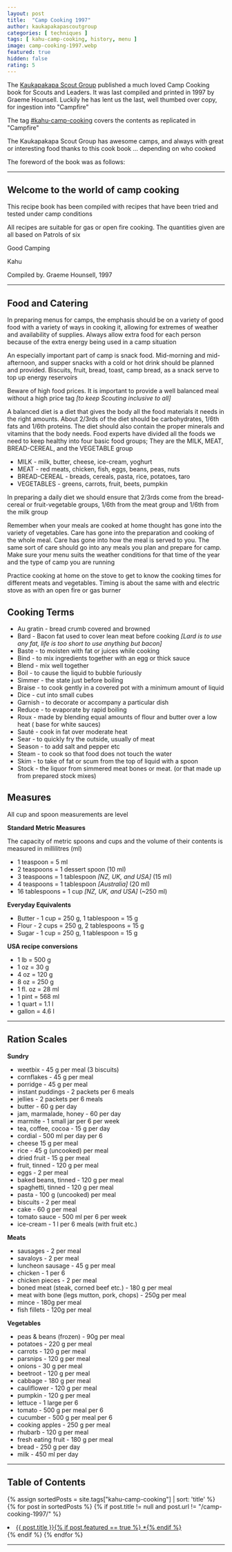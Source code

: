 ```yaml
---
layout: post
title:  "Camp Cooking 1997"
author: kaukapakapascoutgroup
categories: [ techniques ]
tags: [ kahu-camp-cooking, history, menu ]
image: camp-cooking-1997.webp
featured: true
hidden: false
rating: 5
---
```


The [Kaukapakapa Scout Group](/authors#12042) published a much loved Camp Cooking book for Scouts and Leaders. It was last compiled and printed in 1997 by Graeme Hounsell. Luckily he has lent us the last, well thumbed over copy, for ingestion into "Campfire"

The tag [#kahu-camp-cooking](/tags#kahu-camp-cooking) covers the contents as replicated in "Campfire"

The Kaukapakapa Scout Group has awesome camps, and always with great or interesting food thanks to this cook book ... depending on who cooked

The foreword of the book was as follows:

---

## Welcome to the world of camp cooking

This recipe book has been compiled with recipes that have been tried and tested under camp conditions

All recipes are suitable for gas or open fire cooking. The quantities given are all based on Patrols of six

Good Camping 


Kahu

Compiled by. Graeme Hounsell, 1997

---

## Food and Catering

In preparing menus for camps, the emphasis should be on a variety of good food with a variety of ways in cooking it, allowing for extremes of weather and availability of supplies. Always allow extra food for each person because of the extra energy being used in a camp situation

An especially important part of camp is snack food. Mid-morning and mid-afternoon, and supper snacks with a cold or hot drink should be planned and provided. Biscuits, fruit, bread, toast, camp bread, as a snack serve to top up energy reservoirs

Beware of high food prices. It is important to provide a well balanced meal without a high price tag _[to keep Scouting inclusive to all]_

A balanced diet is a diet that gives the body all the food materials it needs in the right amounts. About 2/3rds of the diet should be carbohydrates, 1/6th fats and 1/6th proteins. The diet should also contain the proper minerals and vitamins that the body needs. Food experts have divided all the foods we need to keep healthy into four basic food groups; They are the MILK, MEAT, BREAD-CEREAL, and the VEGETABLE group

* MILK - milk, butter, cheese, ice-cream, yoghurt
* MEAT - red meats, chicken, fish, eggs, beans, peas, nuts
* BREAD-CEREAL - breads, cereals, pasta, rice, potatoes, taro
* VEGETABLES - greens, carrots, fruit, beets, pumpkin

In preparing a daily diet we should ensure that 2/3rds come from the bread-cereal or fruit-vegetable groups, 1/6th from the meat group and 1/6th from the milk group

Remember when your meals are cooked at home thought has gone into the variety of vegetables. Care has gone into the preparation and cooking of the whole meal. Care has gone into how the meal is served to you. The same sort of care should go into any meals you plan and prepare for camp. Make sure your menu suits the weather conditions for that time of the year and the type of camp you are running

Practice cooking at home on the stove to get to know the cooking times for different meats and vegetables. Timing is about the same with and electric stove as with an open fire or gas burner

## Cooking Terms

* Au gratin - bread crumb covered and browned 
* Bard - Bacon fat used to cover lean meat before cooking _[Lard is to use any fat, life is too short to use anything but bacon]_
* Baste - to moisten with fat or juices while cooking
* Bind - to mix ingredients together with an egg or thick sauce
* Blend - mix well together
* Boil - to cause the liquid to bubble furiously
* Simmer - the state just before boiling
* Braise - to cook gently in a covered pot with a minimum amount of liquid
* Dice - cut into small cubes
* Garnish - to decorate or accompany a particular dish
* Reduce - to evaporate by rapid boiling
* Roux -  made by blending equal amounts of flour and butter over a low heat ( base for white sauces)
* Sauté - cook in fat over moderate heat
* Sear - to quickly fry the outside, usually of meat
* Season - to add salt and pepper etc
* Steam - to cook so that food does not touch the water
* Skim - to take of fat or scum from the top of liquid with a spoon
* Stock - the liquor from simmered meat bones or meat. (or that made up from prepared stock mixes)

## Measures
 
All cup and spoon measurements are level

**Standard Metric Measures**

The capacity of metric spoons and cups and the volume of their contents is measured in millilitres (ml)

* 1 teaspoon = 5 ml
* 2 teaspoons = 1 dessert spoon (10 ml)
* 3 teaspoons = 1 tablespoon _[NZ, UK, and USA]_ (15 ml)
* 4 teaspoons =  1 tablespoon _[Australia]_ (20 ml)
* 16 tablespoons = 1 cup _[NZ, UK, and USA]_ (~250 ml)

**Everyday Equivalents**

* Butter - 1 cup = 250 g, 1 tablespoon = 15 g
* Flour - 2 cups = 250 g, 2 tablespoons = 15 g
* Sugar -  1 cup = 250 g, 1 tablespoon = 15 g

**USA recipe conversions**

* 1 lb = 500 g
* 1 oz = 30 g
* 4 oz = 120 g
* 8 oz = 250 g
* 1 fl. oz = 28 ml
* 1 pint = 568 ml
* 1 quart = 1.1 l
* gallon = 4.6 l

---

## Ration Scales

**Sundry**

* weetbix - 45 g per meal (3 biscuits)
* cornflakes - 45 g per meal
* porridge - 45 g per meal
* instant puddings - 2 packets per 6 meals
* jellies - 2 packets per 6 meals
* butter - 60 g per day
* jam, marmalade, honey - 60 per day
* marmite - 1 small jar per 6 per week
* tea, coffee, cocoa - 15 g per day
* cordial - 500 ml per day per 6
* cheese 15 g per meal
* rice - 45 g (uncooked) per meal
* dried fruit - 15 g per meal
* fruit, tinned - 120 g per meal
* eggs - 2 per meal
* baked beans, tinned - 120 g per meal
* spaghetti, tinned - 120 g per meal
* pasta - 100 g (uncooked) per meal 
* biscuits - 2 per meal
* cake - 60 g per meal
* tomato sauce - 500 ml per 6 per week
* ice-cream - 1 l per 6 meals (with fruit etc.)

**Meats**

* sausages - 2 per meal
* savaloys - 2 per meal
* luncheon sausage - 45 g per meal
* chicken - 1 per 6
* chicken pieces - 2 per meal
* boned meat (steak, corned beef etc.) - 180 g per meal
* meat with bone (legs mutton, pork, chops) - 250g per meal
* mince - 180g per meal
* fish fillets - 120g per meal

**Vegetables**

* peas & beans (frozen) - 90g per meal
* potatoes - 220 g per meal
* carrots - 120 g per meal
* parsnips - 120 g per meal
* onions - 30 g per meal 
* beetroot - 120 g per meal
* cabbage - 180 g per meal
* cauliflower  - 120 g per meal
* pumpkin - 120 g per meal
* lettuce - 1 large per 6
* tomato - 500 g per meal per 6
* cucumber - 500 g per meal per 6
* cooking apples - 250 g per meal
* rhubarb - 120 g per meal
* fresh eating fruit - 180 g per meal
* bread - 250 g per day
* milk - 450 ml per day 

---

## Table of Contents

{% assign sortedPosts = site.tags["kahu-camp-cooking"] | sort: 'title' %}
{% for post in sortedPosts %}
    {% if post.title != null and post.url != "/camp-cooking-1997/" %}
<li>
    <a href="{{ site.baseurl }}{{ post.url }}">{{ post.title }}{% if post.featured == true %} *{% endif %}</a>
</li>
    {% endif %}
{% endfor %}

---
